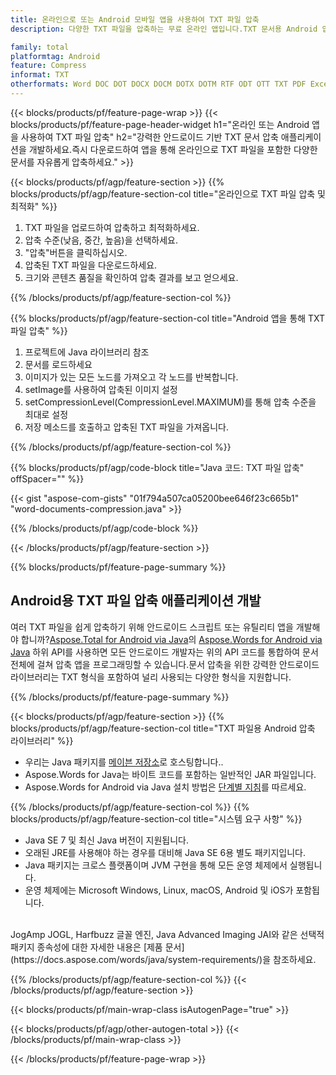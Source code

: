 ```yaml
---
title: 온라인으로 또는 Android 모바일 앱을 사용하여 TXT 파일 압축
description: 다양한 TXT 파일을 압축하는 무료 온라인 앱입니다.TXT 문서용 Android 압축 라이브러리 Java 코드입니다.

family: total
platformtag: Android
feature: Compress
informat: TXT
otherformats: Word DOC DOT DOCX DOCM DOTX DOTM RTF ODT OTT TXT PDF Excel XLS XLSX XLSB XLSM XLT XLTX XLTM CSV TSV ODS Powerpoint PPT PPS PPTX POTX PPSX PPTM PPSM POTM ODP
---
```

{{< blocks/products/pf/feature-page-wrap >}}
{{< blocks/products/pf/feature-page-header-widget h1="온라인 또는 Android 앱을 사용하여 TXT 파일 압축" h2="강력한 안드로이드 기반 TXT 문서 압축 애플리케이션을 개발하세요.즉시 다운로드하여 앱을 통해 온라인으로 TXT 파일을 포함한 다양한 문서를 자유롭게 압축하세요." >}}


{{< blocks/products/pf/agp/feature-section >}}
{{% blocks/products/pf/agp/feature-section-col title="온라인으로 TXT 파일 압축 및 최적화" %}}

1. TXT 파일을 업로드하여 압축하고 최적화하세요.
1. 압축 수준(낮음, 중간, 높음)을 선택하세요.
1. "압축"버튼을 클릭하십시오.
1. 압축된 TXT 파일을 다운로드하세요.
1. 크기와 콘텐츠 품질을 확인하여 압축 결과를 보고 얻으세요.

{{% /blocks/products/pf/agp/feature-section-col %}}

{{% blocks/products/pf/agp/feature-section-col title="Android 앱을 통해 TXT 파일 압축" %}}

1. 프로젝트에 Java 라이브러리 참조
1. 문서를 로드하세요
1. 이미지가 있는 모든 노드를 가져오고 각 노드를 반복합니다.
1. setImage를 사용하여 압축된 이미지 설정
1. setCompressionLevel(CompressionLevel.MAXIMUM)를 통해 압축 수준을 최대로 설정
1. 저장 메소드를 호출하고 압축된 TXT 파일을 가져옵니다.

{{% /blocks/products/pf/agp/feature-section-col %}}

{{% blocks/products/pf/agp/code-block title="Java 코드: TXT 파일 압축" offSpacer="" %}}

{{< gist "aspose-com-gists" "01f794a507ca05200bee646f23c665b1" "word-documents-compression.java" >}}

{{% /blocks/products/pf/agp/code-block %}}

{{< /blocks/products/pf/agp/feature-section >}}

{{% blocks/products/pf/feature-page-summary %}}


<h2>Android용 TXT 파일 압축 애플리케이션 개발</h2>

여러 TXT 파일을 쉽게 압축하기 위해 안드로이드 스크립트 또는 유틸리티 앱을 개발해야 합니까?[Aspose.Total for Android via Java](https://products.aspose.com/total/ko/android-java/)의 [Aspose.Words for Android via Java](https://products.aspose.com/words/ko/android-java/) 하위 API를 사용하면 모든 안드로이드 개발자는 위의 API 코드를 통합하여 문서 전체에 걸쳐 압축 앱을 프로그래밍할 수 있습니다.문서 압축을 위한 강력한 안드로이드 라이브러리는 TXT 형식을 포함하여 널리 사용되는 다양한 형식을 지원합니다.<br />

{{% /blocks/products/pf/feature-page-summary %}}

{{< blocks/products/pf/agp/feature-section >}}
{{% blocks/products/pf/agp/feature-section-col title="TXT 파일용 Android 압축 라이브러리" %}}

- 우리는 Java 패키지를 [메이븐 저장소](https://releases.aspose.com/java/repo/com/aspose/aspose-words/)로 호스팅합니다.. 
- Aspose.Words for Java는 바이트 코드를 포함하는 일반적인 JAR 파일입니다.
- Aspose.Words for Android via Java 설치 방법은 [단계별 지침](https://docs.aspose.com/words/java/install-aspose-words-for-android-via-java/)를 따르세요.

{{% /blocks/products/pf/agp/feature-section-col %}}
{{% blocks/products/pf/agp/feature-section-col title="시스템 요구 사항" %}}

- Java SE 7 및 최신 Java 버전이 지원됩니다.
- 오래된 JRE를 사용해야 하는 경우를 대비해 Java SE 6용 별도 패키지입니다.
- Java 패키지는 크로스 플랫폼이며 JVM 구현을 통해 모든 운영 체제에서 실행됩니다.
- 운영 체제에는 Microsoft Windows, Linux, macOS, Android 및 iOS가 포함됩니다.

<br />
JogAmp JOGL, Harfbuzz 글꼴 엔진, Java Advanced Imaging JAI와 같은 선택적 패키지 종속성에 대한 자세한 내용은 [제품 문서](https://docs.aspose.com/words/java/system-requirements/)을 참조하세요.

{{% /blocks/products/pf/agp/feature-section-col %}}
{{< /blocks/products/pf/agp/feature-section >}}

{{< blocks/products/pf/main-wrap-class isAutogenPage="true" >}}

{{< blocks/products/pf/agp/other-autogen-total >}}
{{< /blocks/products/pf/main-wrap-class >}}

{{< /blocks/products/pf/feature-page-wrap >}}